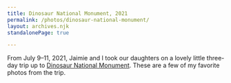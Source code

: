 ```yaml
---
title: Dinosaur National Monument, 2021
permalink: /photos/dinosaur-national-monument/
layout: archives.njk
standalonePage: true

---
```


From July 9–11, 2021, Jaimie and I took our daughters on a lovely little three-day trip up to [Dinosaur National Monument][dnm]. These are a few of my favorite photos from the trip.

[dnm]: https://www.nps.gov/dino/index.htm
